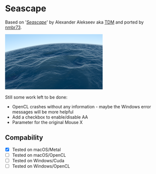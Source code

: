 Seascape
============

Based on '_[Seascape](https://www.shadertoy.com/view/Ms2SD1)_' by Alexander Alekseev aka [TDM](https://www.shadertoy.com/user/TDM) and ported by [nmbr73](../../Site/Profiles/nmbr73.md).

![thumbnail](Seascape_320x180.png "Seascape Thumb")

Still some work left to be done:
- OpenCL crashes without any information - maybe the Windows error messages will be more helpful
- Add a checkbox to enable/disable AA
- Parameter for the original Mouse X


## Compability
- [x] Tested on macOS/Metal
- [ ] Tested on macOS/OpenCL
- [ ] Tested on Windows/Cuda
- [ ] Tested on Windows/OpenCL
